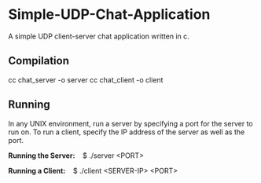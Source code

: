 # Simple-UDP-Chat-Application

A simple UDP client-server chat application written in c.

## Compilation

cc chat_server -o server
cc chat_client -o client

## Running

In any UNIX environment, run a server by specifying a port for the server to run on. To run a client, specify the IP address of the server as well as the port.


****Running the Server:**** &nbsp;&nbsp; $ ./server \<PORT\>

****Running a Client:**** &nbsp;&nbsp; $ ./client \<SERVER-IP\> \<PORT\>




